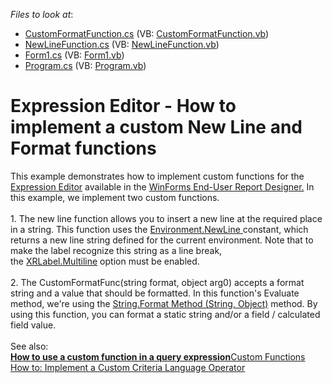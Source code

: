 <!-- default file list -->
*Files to look at*:

* [CustomFormatFunction.cs](.%2FCS%2FdxSample%2FCustom%20Expression%20Editor%20Functions%2FCustomFormatFunction.cs) (VB: [CustomFormatFunction.vb](.%2FVB%2FdxSample%2FCustom%20Expression%20Editor%20Functions%2FCustomFormatFunction.vb))
* [NewLineFunction.cs](.%2FCS%2FdxSample%2FCustom%20Expression%20Editor%20Functions%2FNewLineFunction.cs) (VB: [NewLineFunction.vb](.%2FVB%2FdxSample%2FCustom%20Expression%20Editor%20Functions%2FNewLineFunction.vb))
* [Form1.cs](./CS/dxSample/Form1.cs) (VB: [Form1.vb](./VB/dxSample/Form1.vb))
* [Program.cs](./CS/dxSample/Program.cs) (VB: [Program.vb](./VB/dxSample/Program.vb))
<!-- default file list end -->
# Expression Editor - How to implement a custom New Line and Format functions

<p>This example demonstrates how to implement custom functions for the <a href="https://documentation.devexpress.com/#WindowsForms/CustomDocument6212">Expression Editor</a> available in the <a href="https://documentation.devexpress.com/#XtraReports/CustomDocument10715">WinForms End-User Report Designer.</a> In this example, we implement two custom functions. <br><br>1. The new line function allows you to insert a new line at the required place in a string. This function uses the <a href="https://msdn.microsoft.com/en-us//library/system.environment.newline(v=vs.110).aspx">Environment.NewLine</a><u> </u>constant, which returns a new line string defined for the current environment. Note that to make the label recognize this string as a line break, the <a href="https://documentation.devexpress.com/#XtraReports/DevExpressXtraReportsUIXRLabel_Multilinetopic">XRLabel.Multiline</a> option must be enabled.<br><br>2. The CustomFormatFunc(string format, object arg0) accepts a format string and a value that should be formatted. In this function's Evaluate method, we're using the <a href="https://msdn.microsoft.com/en-us/library/fht0f5be(v=vs.110).aspx">String.Format Method (String, Object)</a> method. By using this function, you can format a static string and/or a field / calculated field value.<br><br>See also:<br><strong><a href="https://www.devexpress.com/Support/Center/p/T352441">How to use a custom function in a query expression</a></strong><a href="https://documentation.devexpress.com/#WindowsForms/CustomDocument9947">Custom Functions</a><br><a href="https://documentation.devexpress.com/#CoreLibraries/CustomDocument5206">How to: Implement a Custom Criteria Language Operator</a>
